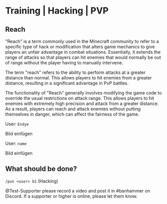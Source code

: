 # Training | Hacking | PVP
## Reach

"Reach" is a term commonly used in the Minecraft community to refer to a specific type of hack or modification that alters game mechanics to give players an unfair advantage in combat situations. Essentially, it extends the range of attacks so that players can hit enemies that would normally be out of range without the player having to manually intervene.

The term "reach" refers to the ability to perform attacks at a greater distance than normal. This allows players to hit enemies from a greater distance, resulting in a significant advantage in PvP battles.

The functionality of "Reach" generally involves modifying the game code to override the usual restrictions on attack range. This allows players to hit enemies with extremely high precision and attack from a greater distance. As a result, players can reach and attack enemies without putting themselves in danger, which can affect the fairness of the game.

User: `Endye`

Bild einfügen

User: `name`

Bild einfügen

## What should be done?

`/pun <user> b1` (Hacking)

@Test-Supporter please record a video and post it in #banhammer on Discord. If a supporter or higher is online, please let them know.
